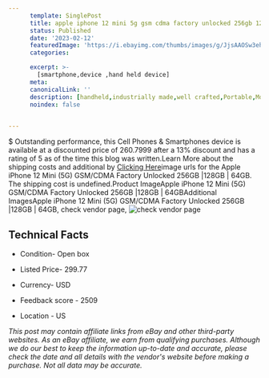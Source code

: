 ```yaml
---
      template: SinglePost
      title: apple iphone 12 mini 5g gsm cdma factory unlocked 256gb 128gb 64gb
      status: Published
      date: '2023-02-12'
      featuredImage: 'https://i.ebayimg.com/thumbs/images/g/JjsAAOSw3ehjP0DI/s-l225.jpg'
      categories: 

      excerpt: >-
        [smartphone,device ,hand held device]
      meta:
      canonicalLink: ''
      description: [handheld,industrially made,well crafted,Portable,Mobile,Compact,Convenient,Lightweight,Maneuverable,Man-portable,Miniature,Carriable,Hand-held,Light,Holdable,Transportable,Mobile device,Pocket-sized,On-the-go,Wireless,Cordless,Compact size,Convenient size, smartphone,device ,hand held device]
      noindex: false

        
---
```

$
    Outstanding performance, this Cell Phones & Smartphones device is available at a discounted price of 260.7999 after a 13% discount and has a rating of 5 as of the time this blog was written.Learn More about the shipping costs and additional by [Clicking Here](https://www.ebay.com/itm/284992871873?hash=item425ae61dc1%3Ag%3AJjsAAOSw3ehjP0DI&mkevt=1&mkcid=1&mkrid=711-53200-19255-0&campid=%253CePNCampaignId%253E&customid=%253CreferenceId%253E&toolid=10049)image urls for the Apple iPhone 12 Mini (5G) GSM/CDMA Factory Unlocked  256GB |128GB | 64GB. The shipping cost is undefined.Product ImageApple iPhone 12 Mini (5G) GSM/CDMA Factory Unlocked  256GB |128GB | 64GBAdditional ImagesApple iPhone 12 Mini (5G) GSM/CDMA Factory Unlocked  256GB |128GB | 64GB, check vendor page, ![check vendor page](https://origin-galleryplus.ebayimg.com/ws/web/284992871873_2_0_1/225x225.jpg,https://origin-galleryplus.ebayimg.com/ws/web/284992871873_3_0_1/225x225.jpg,https://origin-galleryplus.ebayimg.com/ws/web/284992871873_4_0_1/225x225.jpg,https://origin-galleryplus.ebayimg.com/ws/web/284992871873_5_0_1/225x225.jpg,https://origin-galleryplus.ebayimg.com/ws/web/284992871873_6_0_1/225x225.jpg,https://origin-galleryplus.ebayimg.com/ws/web/284992871873_7_0_1/225x225.jpg,https://origin-galleryplus.ebayimg.com/ws/web/284992871873_8_0_1/225x225.jpg,https://origin-galleryplus.ebayimg.com/ws/web/284992871873_9_0_1/225x225.jpg,https://origin-galleryplus.ebayimg.com/ws/web/284992871873_10_0_1/225x225.jpg,https://origin-galleryplus.ebayimg.com/ws/web/284992871873_11_0_1/225x225.jpg,https://origin-galleryplus.ebayimg.com/ws/web/284992871873_12_0_1/225x225.jpg)
    
    

 ## Technical Facts 



     
      

 - Condition- Open box 


      

 - Listed Price- 299.77 


      

 - Currency- USD 


      

 - Feedback score - 2509 


      

 - Location - US 


      
      

 *_This post may contain affiliate links from eBay and other third-party websites. As an eBay affiliate, we earn from qualifying purchases. Although we do our best to keep the information up-to-date and accurate, please check the date and all details with the vendor's website before making a purchase. Not all data may be accurate._*



    
    
    
    
    